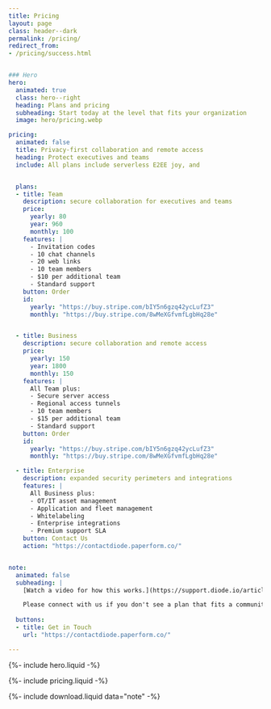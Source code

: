 ```yaml
---
title: Pricing
layout: page
class: header--dark
permalink: /pricing/
redirect_from:
- /pricing/success.html


### Hero
hero:
  animated: true
  class: hero--right
  heading: Plans and pricing
  subheading: Start today at the level that fits your organization
  image: hero/pricing.webp

pricing:
  animated: false
  title: Privacy-first collaboration and remote access
  heading: Protect executives and teams
  include: All plans include serverless E2EE joy, and


  plans:
  - title: Team
    description: secure collaboration for executives and teams
    price:
      yearly: 80
      year: 960
      monthly: 100
    features: |
      - Invitation codes
      - 10 chat channels
      - 20 web links
      - 10 team members
      - $10 per additional team
      - Standard support
    button: Order
    id:
      yearly: "https://buy.stripe.com/bIY5n6gzq42ycLufZ3"
      monthly: "https://buy.stripe.com/8wMeXGfvmfLgbHq28e"


  - title: Business
    description: secure collaboration and remote access
    price:
      yearly: 150
      year: 1800
      monthly: 150
    features: |
      All Team plus:
      - Secure server access
      - Regional access tunnels
      - 10 team members
      - $15 per additional team
      - Standard support
    button: Order
    id:
      yearly: "https://buy.stripe.com/bIY5n6gzq42ycLufZ3"
      monthly: "https://buy.stripe.com/8wMeXGfvmfLgbHq28e"

  - title: Enterprise
    description: expanded security perimeters and integrations
    features: |
      All Business plus:
      - OT/IT asset management
      - Application and fleet management
      - Whitelabeling
      - Enterprise integrations
      - Premium support SLA
    button: Contact Us
    action: "https://contactdiode.paperform.co/"


note:
  animated: false
  subheading: |
    [Watch a video for how this works.](https://support.diode.io/article/pr3fytz8sq){:target="_blank"} 

    Please connect with us if you don't see a plan that fits a community who would benefit from Diode's unique security! 
    
  buttons:
  - title: Get in Touch
    url: "https://contactdiode.paperform.co/"

---
```


{%- include hero.liquid -%}

{%- include pricing.liquid -%}

{%- include download.liquid data="note" -%}
